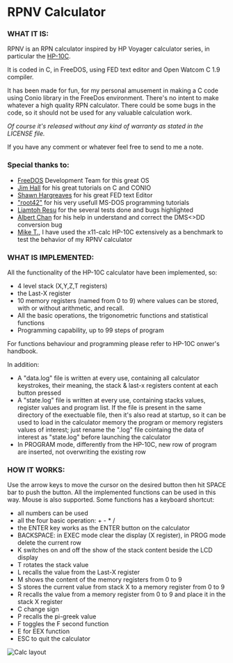 # RPNV Calculator

### WHAT IT IS:

RPNV is an RPN calculator inspired by HP Voyager calculator series, in particular the [HP-10C](https://www.hpmuseum.org/hp10c.htm).

It is coded in C, in FreeDOS, using FED text editor and Open Watcom C 1.9 compiler.

It has been made for fun, for my personal amusement in making a C code using Conio library in the FreeDos environment. 
There's no intent to make whatever a high quality RPN calculator. There could be some bugs in the code, so it should not be used for any valuable calculation work. 

_Of course it's released without any kind of warranty as stated in the LICENSE file._

If you have any comment or whatever feel free to send to me a note.

### Special thanks to: 
- [FreeDOS](https://freedos.org/) Development Team for this great OS
- [Jim Hall](https://freedos.org/jhall/) for his great tutorials on C and CONIO
- [Shawn Hargreaves](https://shawnhargreaves.com/fed/) for his great FED text Editor
- ["root42"](https://www.youtube.com/@root42) for his very usefull MS-DOS programming tutorials
- [Liamtoh Resu](https://www.hpmuseum.org/forum/user-13332.html) for the several tests done and bugs highlighted
- [Albert Chan](https://www.hpmuseum.org/forum/user-9024.html) for his help in understand and correct the DMS<>DD conversion bug
- [Mike T.](https://github.com/mike632t), I have used the x11-calc HP-10C extensively as a benchmark to test the behavior of my RPNV calculator

### WHAT IS IMPLEMENTED:

All the functionality of the HP-10C calculator have been implemented, so: 
- 4 level stack (X,Y,Z,T registers)
- the Last-X register
- 10 memory registers (named from 0 to 9) where values can be stored, with or without arithmetic, and recall.
- All the basic operations, the trigonometric functions and statistical functions
- Programming capability, up to 99 steps of program

For functions behaviour and programming please refer to HP-10C onwer's handbook.

In addition:
- A "data.log" file is written at every use, containing all calculator keystrokes, their meaning, the stack & last-x registers content at each button pressed
- A "state.log" file is written at every use, containing stacks values, register values and program list. If the file is present in the same directory of the exectuable file, then it's also read at startup, so it can be used to load in the calculator memory the program or memory registers values of interest; just rename the ".log" file cointaing the data of interest as "state.log" before launching the calculator
- In PROGRAM mode, differently from the HP-10C, new row of program are inserted, not overwriting the existing row

### HOW IT WORKS:

Use the arrow keys to move the cursor on the desired button then hit SPACE bar to push the button. All the implemented functions can be used in this way. Mouse is also supported. Some functions has a keyboard shortcut:
- all numbers can be used
- all the four basic operation: + - * /
- the ENTER key works as the ENTER button on the calculator
- BACKSPACE: in EXEC mode clear the display (X register), in PROG mode delete the current row
- K switches on and off the show of the stack content beside the LCD display
- T rotates the stack value
- L recalls the value from the Last-X register
- M shows the content of the memory registers from 0 to 9
- S stores the current value from stack X to a memory register from 0 to 9
- R recalls the value from a memory register from 0 to 9 and place it in the stack X register
- C change sign
- P recalls the pi-greek value
- F toggles the F second function
- E for EEX function
- ESC to quit the calculator

![Calc layout](https://github.com/user-attachments/assets/05ecbbef-787c-4fd0-afc1-cd8879086e32)
